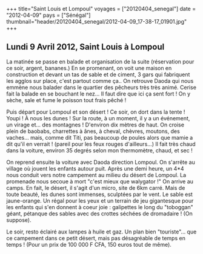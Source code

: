 +++
title="Saint Louis et Lompoul"
voyages = ["20120404_senegal"]
date = "2012-04-09"
pays = ["Sénégal"]
thumbnail="header/20120404_senegal/2012-04-09_17-38-17_01901.jpg"
+++


## Lundi 9 Avril 2012, Saint Louis à Lompoul

La matinée se passe en balade et organisation de la suite (réservation pour ce soir, argent, bananes.) En se promenant, on voit une maison en construction et devant un tas de sable et de ciment, 3 gars qui fabriquent les agglos sur place, c'est partout comme ça.. On retrouve Daoda qui nous emmène nous balader dans le quartier des pêcheurs très très animé. Cerise fait la balade en se bouchant le nez... Il faut dire que ici ça sent fort ! On y sèche, sale et fume le poisson tout frais pêché !

Puis départ pour Lompoul et son désert ! Ce soir, on dort dans la tente ! Youpi ! À nous les dunes ! Sur la route, à un moment, il y a un événement, un virage et... des montagnes ! D'environ dix mètres de haut. On croise plein de baobabs, charrettes à ânes, à cheval, chèvres, moutons, des vaches... mais, comme dit Titi, pas beaucoup de poules alors que mamie a dit qu'il en verrait ! (pareil pour les feux rouges d'ailleurs...) Il fait très chaud dans la voiture, environ 35 degrés selon mon thermomètre, chaud, et sec !

On reprend ensuite la voiture avec Daoda direction Lompoul. On s'arrête au village où jouent les enfants autour puit. Après une demi heure, un 4*4 nous conduit vers notre campement au milieu du désert de Lompoul. La promenade nous secoue à mort "c'est mieux que walygator !" On arrive au camps. En fait, le désert, il s'agit d'un micro, site de 6km carré. Mais de toute beauté, les dunes sont immenses, sculptées par le vent. Le sable est jaune-orange. Un régal pour les yeux et un terrain de jeu gigantesque pour les enfants qui s'en donnent à coeur joie : galipettes le long du "toboggan" géant, pétanque des sables avec des crottes séchées de dromadaire ! (On suppose). 

Le soir, resto éclairé aux lampes à huile et gaz. Un plan bien "touriste"...  que ce campement dans ce petit désert, mais pas désagréable de temps en temps ! (Pour un prix de 100 000 F CFA, 150 euros tout de même).



